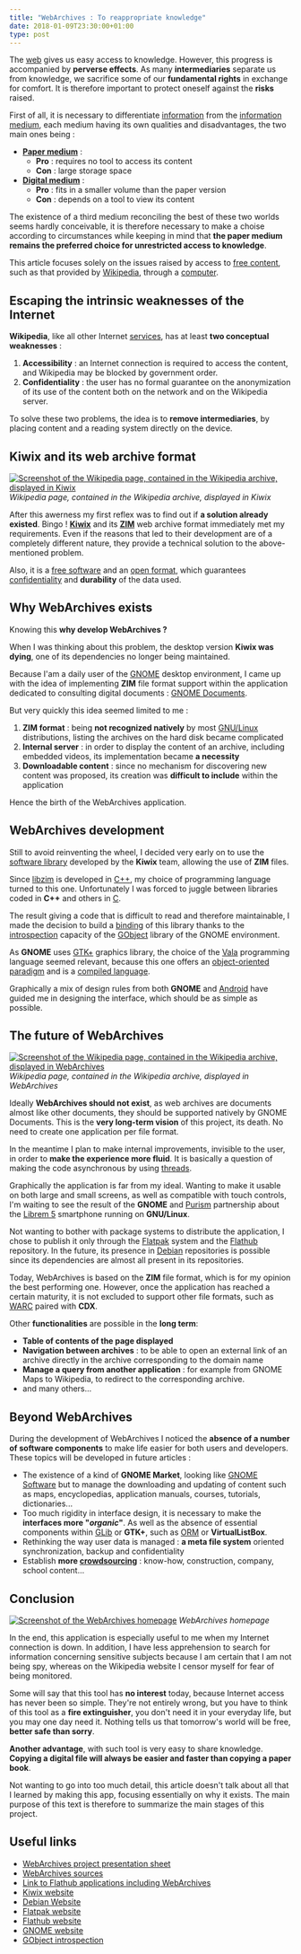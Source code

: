 ```yaml
---
title: "WebArchives : To reappropriate knowledge"
date: 2018-01-09T23:30:00+01:00
type: post
---
```


The [web] gives us easy access to knowledge. However, this progress is
accompanied by __perverse effects__. As many __intermediaries__ separate us
from knowledge, we sacrifice some of our __fundamental rights__ in exchange
for comfort. It is therefore important to protect oneself against the
__risks__ raised.

<!--more-->

First of all, it is necessary to differentiate [information] from the
[information medium], each medium having its own qualities and disadvantages,
the two main ones being :

- __[Paper medium]__ :
  - __Pro__ : requires no tool to access its content
  - __Con__ : large storage space
- __[Digital medium]__ :
  - __Pro__ : fits in a smaller volume than the paper version
  - __Con__ : depends on a tool to view its content

The existence of a third medium reconciling the best of these two worlds seems
hardly conceivable, it is therefore necessary to make a choise according to
circumstances while keeping in mind that __the paper medium remains the
preferred choice for unrestricted access to knowledge__.

This article focuses solely on the issues raised by access to [free content],
such as that provided by [Wikipedia], through a [computer].

## Escaping the intrinsic weaknesses of the Internet

__Wikipedia__, like all other Internet [services], has at least __two
conceptual weaknesses__ :

1. __Accessibility__ : an Internet connection is required to access the
content, and Wikipedia may be blocked by government order.
2. __Confidentiality__ : the user has no formal guarantee on the anonymization
of its use of the content both on the network and on the Wikipedia server.

To solve these two problems, the idea is to __remove intermediaries__, by
placing content and a reading system directly on the device.

## Kiwix and its web archive format

[![Screenshot of the Wikipedia page, contained in the Wikipedia archive, displayed in Kiwix](/journal/2018-01-09-web-archives-to-reappropriate-knowledge/kiwix-wikipedia.png)](/journal/2018-01-09-web-archives-to-reappropriate-knowledge/kiwix-wikipedia.png)
*Wikipedia page, contained in the Wikipedia archive, displayed in Kiwix*

After this awerness my first reflex was to find out if __a solution already
existed__. Bingo ! __[Kiwix]__ and its __[ZIM]__ web archive format
immediately met my requirements. Even if the reasons that led to their
development are of a completely different nature, they provide a technical
solution to the above-mentioned problem.

Also, it is a [free software] and an [open format], which guarantees
[confidentiality] and __durability__ of the data used.

## Why WebArchives exists

Knowing this __why develop WebArchives ?__

When I was thinking about this problem, the desktop version __Kiwix was
dying__, one of its dependencies no longer being maintained.

Because I'am a daily user of the [GNOME] desktop environment, I came up with
the idea of implementing __ZIM__ file format support within the application
dedicated to consulting digital documents : [GNOME Documents].

But very quickly this idea seemed limited to me :

1. __ZIM format__ : being __not recognized natively__ by most [GNU/Linux]
distributions, listing the archives on the hard disk became complicated
2. __Internal server__ : in order to display the content of an archive,
including embedded videos, its implementation became __a necessity__
3. __Downloadable content__ : since no mechanism for discovering new content
was proposed, its creation was __difficult to include__ within the application

Hence the birth of the WebArchives application.

## WebArchives development

Still to avoid reinventing the wheel, I decided very early on to use the
[software library] developed by the __Kiwix__ team, allowing the use of
__ZIM__ files.

Since [libzim] is developed in [C++], my choice of programming language turned
to this one. Unfortunately I was forced to juggle between libraries coded in
__C++__ and others in [C].

The result giving a code that is difficult to read and therefore maintainable,
I made the decision to build a [binding] of this library thanks to the
[introspection] capacity of the [GObject] library of the GNOME environment.

As __GNOME__ uses [GTK+] graphics library, the choice of the [Vala]
programming language seemed relevant, because this one offers an
[object-oriented paradigm] and is a [compiled language].

Graphically a mix of design rules from both __GNOME__ and [Android] have
guided me in designing the interface, which should be as simple as possible.

## The future of WebArchives

[![Screenshot of the Wikipedia page, contained in the Wikipedia archive, displayed in WebArchives](/journal/2018-01-09-web-archives-to-reappropriate-knowledge/web-archives-wikipedia.png)](/journal/2018-01-09-web-archives-to-reappropriate-knowledge/web-archives-wikipedia.png)
*Wikipedia page, contained in the Wikipedia archive, displayed in WebArchives*

Ideally __WebArchives should not exist__, as web archives are documents almost
like other documents, they should be supported natively by GNOME Documents.
This is the __very long-term vision__ of this project, its death. No need to
create one application per file format.

In the meantime I plan to make internal improvements, invisible to the user,
in order to __make the experience more fluid__. It is basically a question of
making the code asynchronous by using [threads].

Graphically the application is far from my ideal. Wanting to make it usable on
both large and small screens, as well as compatible with touch controls, I'm
waiting to see the result of the __GNOME__ and [Purism] partnership about the
[Librem 5] smartphone running on __GNU/Linux__.

Not wanting to bother with package systems to distribute the application, I
chose to publish it only through the [Flatpak] system and the [Flathub]
repository. In the future, its presence in [Debian] repositories is possible
since its dependencies are almost all present in its repositories.

Today, WebArchives is based on the __ZIM__ file format, which is for my
opinion the best performing one. However, once the application has reached a
certain maturity, it is not excluded to support other file formats, such as
[WARC] paired with __CDX__.

Other __functionalities__ are possible in the __long term__:

- __Table of contents of the page displayed__
- __Navigation between archives__ : to be able to open an external link of an
archive directly in the archive corresponding to the domain name
- __Manage a query from another application__ : for example from GNOME Maps to
Wikipedia, to redirect to the corresponding archive.
- and many others...

## Beyond WebArchives

During the development of WebArchives I noticed the __absence of a number of
software components__ to make life easier for both users and developers. These
topics will be developed in future articles :

- The existence of a kind of __GNOME Market__, looking like [GNOME Software]
but to manage the downloading and updating of content such as maps,
encyclopedias, application manuals, courses, tutorials, dictionaries...
- Too much rigidity in interface design, it is necessary to make the
__interfaces more "*organic*"__. As well as the absence of essential
components within [GLib] or __GTK+__, such as [ORM] or __VirtualListBox__.
- Rethinking the way user data is managed : __a meta file system__ oriented
synchronization, backup and confidentiality
- Establish __more [crowdsourcing]__ : know-how, construction, company, school
content...

## Conclusion

[![Screenshot of the WebArchives homepage](/journal/2018-01-09-web-archives-to-reappropriate-knowledge/web-archives-home.png)](/journal/2018-01-09-web-archives-to-reappropriate-knowledge/web-archives-home.png)
*WebArchives homepage*

In the end, this application is especially useful to me when my Internet
connection is down. In addition, I have less apprehension to search for
information concerning sensitive subjects because I am certain that I am not
being spy, whereas on the Wikipedia website I censor myself for fear of being
monitored.

Some will say that this tool has __no interest__ today, because Internet
access has never been so simple. They're not entirely wrong, but you have to
think of this tool as a __fire extinguisher__, you don't need it in your
everyday life, but you may one day need it. Nothing tells us that tomorrow's
world will be free, __better safe than sorry__.

__Another advantage__, with such tool is very easy to share knowledge.
__Copying a digital file will always be easier and faster than copying a paper
book__.

Not wanting to go into too much detail, this article doesn't talk about all
that I learned by making this app, focusing essentially on why it exists. The
main purpose of this text is therefore to summarize the main stages of this
project.

## Useful links

- [WebArchives project presentation sheet]
- [WebArchives sources]
- [Link to Flathub applications including WebArchives]
- [Kiwix website]
- [Debian Website]
- [Flatpak website]
- [Flathub website]
- [GNOME website]
- [GObject introspection]

<!--External links and references-->

[web]: https://en.wikipedia.org/wiki/World_Wide_Web
[Paper medium]: https://en.wikipedia.org/wiki/Book
[Digital medium]: https://en.wikipedia.org/wiki/E-book
[information]: https://en.wikipedia.org/wiki/Information
[information medium]: https://en.wikipedia.org/wiki/Data_storage
[free content]: https://en.wikipedia.org/wiki/Free_content
[Wikipedia]: https://en.wikipedia.org/wiki/Wikipedia
[computer]: https://en.wikipedia.org/wiki/Computer
[services]: https://en.wikipedia.org/wiki/Server_(computing)
[Kiwix]: https://en.wikipedia.org/wiki/Kiwix
[ZIM]: https://en.wikipedia.org/wiki/ZIM_(file_format)
[free software]: https://en.wikipedia.org/wiki/Free_software
[open format]: https://en.wikipedia.org/wiki/Open_format
[confidentiality]: https://en.wikipedia.org/wiki/Confidentiality
[GNOME]: https://en.wikipedia.org/wiki/GNOME
[GNOME Documents]: https://wiki.gnome.org/Apps/Documents
[GNU/Linux]: https://en.wikipedia.org/wiki/Linux
[software library]: https://en.wikipedia.org/wiki/Library_(computing)
[libzim]: https://github.com/openzim/libzim
[C++]: https://en.wikipedia.org/wiki/C%2B%2B
[C]: https://en.wikipedia.org/wiki/C_(programming_language)
[binding]: https://en.wikipedia.org/wiki/Language_binding
[GObject]: https://en.wikipedia.org/wiki/GObject
[Vala]: https://en.wikipedia.org/wiki/Vala_(programming_language)
[object-oriented paradigm]: https://en.wikipedia.org/wiki/Object-oriented_programming
[compiled language]: https://en.wikipedia.org/wiki/Binary_file
[GTK+]: https://en.wikipedia.org/wiki/GTK%2B
[Android]: https://en.wikipedia.org/wiki/Android_(operating_system)
[introspection]: https://en.wikipedia.org/wiki/Reflection_(computer_programming)
[Purism]: https://puri.sm/
[Librem 5]: https://puri.sm/shop/librem-5/
[Flatpak]: https://en.wikipedia.org/wiki/Flatpak
[Flathub]: https://flathub.org/
[Debian]: https://en.wikipedia.org/wiki/Debian
[WARC]: https://en.wikipedia.org/wiki/Web_ARChive
[GNOME Software]: https://en.wikipedia.org/wiki/GNOME_Software
[GLib]: https://en.wikipedia.org/wiki/GLib
[ORM]: https://en.wikipedia.org/wiki/Object-relational_mapping
[threads]: https://en.wikipedia.org/wiki/Thread_(computing)
[crowdsourcing]: https://en.wikipedia.org/wiki/Crowdsourcing
[WebArchives project presentation sheet]: ../../projects/web-archives
[WebArchives sources]: https://github.com/birros/web-archives
[Link to Flathub applications including WebArchives]: https://flathub.org/apps.html
[Kiwix website]: https://www.kiwix.org/
[Debian website]: https://www.debian.org/
[Flatpak website]: https://www.flatpak.org/
[Flathub website]: https://flathub.org/
[GNOME website]: https://www.gnome.org/
[GObject introspection]: https://wiki.gnome.org/Projects/GObjectIntrospection
